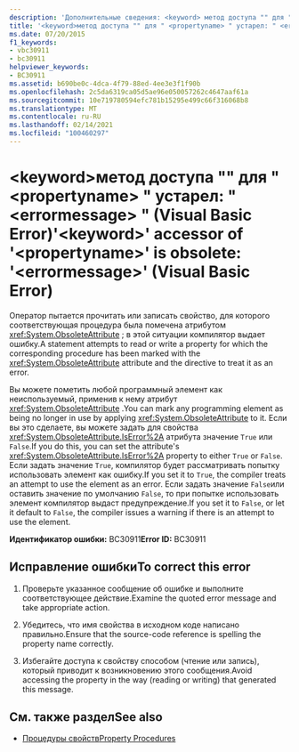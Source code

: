 ```yaml
---
description: 'Дополнительные сведения: <keyword> метод доступа "" для "" <propertyname> устарел: " <errormessage> " (Visual Basic Error)'
title: '<keyword>метод доступа "" для " <propertyname> " устарел: " <errormessage> " (Visual Basic Error)'
ms.date: 07/20/2015
f1_keywords:
- vbc30911
- bc30911
helpviewer_keywords:
- BC30911
ms.assetid: b690be0c-4dca-4f79-88ed-4ee3e3f1f90b
ms.openlocfilehash: 2c5da6319ca05d5ae96e050057262c4647aaf61a
ms.sourcegitcommit: 10e719780594efc781b15295e499c66f316068b8
ms.translationtype: MT
ms.contentlocale: ru-RU
ms.lasthandoff: 02/14/2021
ms.locfileid: "100460297"
---
```

# <a name="keyword-accessor-of-propertyname-is-obsolete-errormessage-visual-basic-error"></a><span data-ttu-id="cd248-103">\<keyword>метод доступа "" для " \<propertyname> " устарел: " \<errormessage> " (Visual Basic Error)</span><span class="sxs-lookup"><span data-stu-id="cd248-103">'\<keyword>' accessor of '\<propertyname>' is obsolete: '\<errormessage>' (Visual Basic Error)</span></span>

<span data-ttu-id="cd248-104">Оператор пытается прочитать или записать свойство, для которого соответствующая процедура была помечена атрибутом <xref:System.ObsoleteAttribute> ; в этой ситуации компилятор выдает ошибку.</span><span class="sxs-lookup"><span data-stu-id="cd248-104">A statement attempts to read or write a property for which the corresponding procedure has been marked with the <xref:System.ObsoleteAttribute> attribute and the directive to treat it as an error.</span></span>  
  
 <span data-ttu-id="cd248-105">Вы можете пометить любой программный элемент как неиспользуемый, применив к нему атрибут <xref:System.ObsoleteAttribute> .</span><span class="sxs-lookup"><span data-stu-id="cd248-105">You can mark any programming element as being no longer in use by applying <xref:System.ObsoleteAttribute> to it.</span></span> <span data-ttu-id="cd248-106">Если вы это сделаете, вы можете задать для свойства <xref:System.ObsoleteAttribute.IsError%2A> атрибута значение `True` или `False`.</span><span class="sxs-lookup"><span data-stu-id="cd248-106">If you do this, you can set the attribute's <xref:System.ObsoleteAttribute.IsError%2A> property to either `True` or `False`.</span></span> <span data-ttu-id="cd248-107">Если задать значение `True`, компилятор будет рассматривать попытку использовать элемент как ошибку.</span><span class="sxs-lookup"><span data-stu-id="cd248-107">If you set it to `True`, the compiler treats an attempt to use the element as an error.</span></span> <span data-ttu-id="cd248-108">Если задать значение `False`или оставить значение по умолчанию `False`, то при попытке использовать элемент компилятор выдаст предупреждение.</span><span class="sxs-lookup"><span data-stu-id="cd248-108">If you set it to `False`, or let it default to `False`, the compiler issues a warning if there is an attempt to use the element.</span></span>  
  
 <span data-ttu-id="cd248-109">**Идентификатор ошибки:** BC30911</span><span class="sxs-lookup"><span data-stu-id="cd248-109">**Error ID:** BC30911</span></span>  
  
## <a name="to-correct-this-error"></a><span data-ttu-id="cd248-110">Исправление ошибки</span><span class="sxs-lookup"><span data-stu-id="cd248-110">To correct this error</span></span>  
  
1. <span data-ttu-id="cd248-111">Проверьте указанное сообщение об ошибке и выполните соответствующее действие.</span><span class="sxs-lookup"><span data-stu-id="cd248-111">Examine the quoted error message and take appropriate action.</span></span>  
  
2. <span data-ttu-id="cd248-112">Убедитесь, что имя свойства в исходном коде написано правильно.</span><span class="sxs-lookup"><span data-stu-id="cd248-112">Ensure that the source-code reference is spelling the property name correctly.</span></span>  
  
3. <span data-ttu-id="cd248-113">Избегайте доступа к свойству способом (чтение или запись), который приводит к возникновению этого сообщения.</span><span class="sxs-lookup"><span data-stu-id="cd248-113">Avoid accessing the property in the way (reading or writing) that generated this message.</span></span>  
  
## <a name="see-also"></a><span data-ttu-id="cd248-114">См. также раздел</span><span class="sxs-lookup"><span data-stu-id="cd248-114">See also</span></span>

- [<span data-ttu-id="cd248-115">Процедуры свойств</span><span class="sxs-lookup"><span data-stu-id="cd248-115">Property Procedures</span></span>](../programming-guide/language-features/procedures/property-procedures.md)
